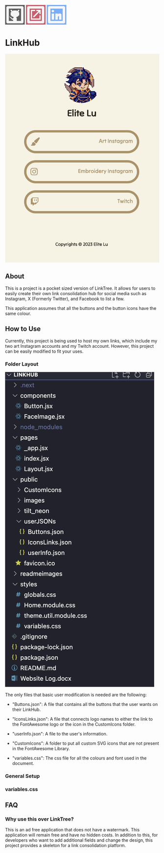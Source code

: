 [![](https://raw.githubusercontent.com/honkita/MD-Links/main/Pixel_GitHub.svg)](https://github.com/honkita) [![](https://raw.githubusercontent.com/honkita/MD-Links/main/Pixel_Link.svg)](https://elitelu.com) [![](https://raw.githubusercontent.com/honkita/MD-Links/main/Pixel_LinkedIn.svg)](https://www.linkedin.com/in/elitelu/)

# LinkHub

![Main Photo](./readmeimages/image-0.png)

## About

This is a project is a pocket sized version of LinkTree. It allows for users to easily create their own link consolidation hub for social media such as Instagram, X (Formerly Twitter), and Facebook to list a few.

This application assumes that all the buttons and the button icons have the same colour.

## How to Use

Currently, this project is being used to host my own links, which include my two art Instagram accounts and my Twitch account. However, this project can be easily modified to fit your uses.

### Folder Layout

![Folder Layout Photo](./readmeimages/image-1.png)

The only files that basic user modification is needed are the following:

- "Buttons.json": A file that contains all the buttons that the user wants on their LinkHub.

- "IconsLinks.json": A file that connects logo names to either the link to the FontAwesome logo or the icon in the CustomIcons folder.

- "userInfo.json": A file to the user's information.

- "CustomIcons": A folder to put all custom SVG icons that are not present in the FontAwesome Library.

- "variables.css": The css file for all the colours and font used in the document.

### General Setup

### variables.css

## FAQ

### Why use this over LinkTree?

This is an ad free application that does not have a watermark. This application will remain free and have no hidden costs. In addition to this, for developers who want to add additional fields and change the design, this project provides a skeleton for a link consolidation platform.
